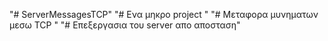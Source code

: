 "# ServerMessagesTCP" 
"# Ενα μηκρο project " 
"# Μεταφορα μυνηματων μεσω TCP " 
"# Επεξεργασια του server απο αποσταση" 

